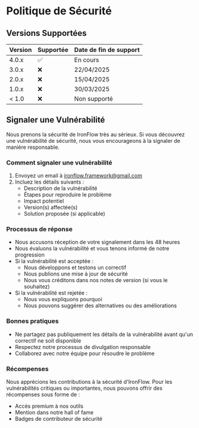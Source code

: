 # Politique de Sécurité

## Versions Supportées

| Version | Supportée          | Date de fin de support |
| ------- | ------------------ | ---------------------- |
| 4.0.x   | :white_check_mark: | En cours               |
| 3.0.x   | :x:                | 22/04/2025             |
| 2.0.x   | :x:                | 15/04/2025             |
| 1.0.x   | :x:                | 30/03/2025             |
| < 1.0   | :x:                | Non supporté           |

## Signaler une Vulnérabilité

Nous prenons la sécurité de IronFlow très au sérieux. Si vous découvrez une vulnérabilité de sécurité, nous vous encourageons à la signaler de manière responsable.

### Comment signaler une vulnérabilité

1. Envoyez un email à ironflow.framework@gmail.com
2. Incluez les détails suivants :
   - Description de la vulnérabilité
   - Étapes pour reproduire le problème
   - Impact potentiel
   - Version(s) affectée(s)
   - Solution proposée (si applicable)

### Processus de réponse

- Nous accusons réception de votre signalement dans les 48 heures
- Nous évaluons la vulnérabilité et vous tenons informé de notre progression
- Si la vulnérabilité est acceptée :
  - Nous développons et testons un correctif
  - Nous publions une mise à jour de sécurité
  - Nous vous créditons dans nos notes de version (si vous le souhaitez)
- Si la vulnérabilité est rejetée :
  - Nous vous expliquons pourquoi
  - Nous pouvons suggérer des alternatives ou des améliorations

### Bonnes pratiques

- Ne partagez pas publiquement les détails de la vulnérabilité avant qu'un correctif ne soit disponible
- Respectez notre processus de divulgation responsable
- Collaborez avec notre équipe pour résoudre le problème

### Récompenses

Nous apprécions les contributions à la sécurité d'IronFlow. Pour les vulnérabilités critiques ou importantes, nous pouvons offrir des récompenses sous forme de :

- Accès premium à nos outils
- Mention dans notre hall of fame
- Badges de contributeur de sécurité
